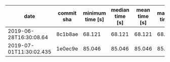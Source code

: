 | date                    | commit sha | minimum time [s] | median time [s] | mean time [s] | maximum time [s] |    allocs | memory [MiB] |
|-------------------------|------------|------------------|-----------------|---------------|------------------|-----------|--------------|
| 2019-06-28T16:30:08.64  | 8c1b8ae    |           68.121 |          68.121 |        68.121 |           68.121 | 236772929 |    30508.704 |
| 2019-07-01T11:30:02.435 | 1e0ec9e    |           85.046 |          85.046 |        85.046 |           85.046 | 236791814 |    30509.561 |
